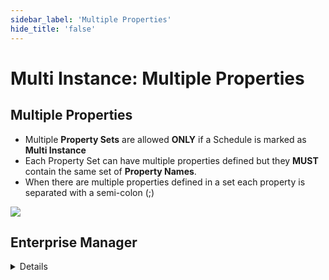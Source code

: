 ```yaml
---
sidebar_label: 'Multiple Properties'
hide_title: 'false'
---
```


<head>
  <meta name="robots" content="noindex, nofollow" />
</head>

# Multi Instance: Multiple Properties

## Multiple Properties

* Multiple **Property Sets** are allowed **ONLY** if a Schedule is marked as **Multi Instance**
* Each Property Set can have multiple properties defined but they **MUST** contain the same set of **Property Names**.
* When there are multiple properties defined in a set each property is separated with a semi-colon (;)

![](../static/imgadvanced/SM_MultipleProperties.png)



## Enterprise Manager

<details>

#### Multiple Instance Properties 

* Multiple entries are allowed only if a Schedule is marked as **Multi-Instance**
* Multiple Properties tied to a single Schedule Instance are separated by a semicolon (;)

##### Example:

```ID=10;PATH=C:\Demo```

```ID=20;PATH=D:\Demo```

* The Schedule Name uses only the **first** defined Instance Property 

![](../static/imgadvanced/MultipleInstanceProperties.png)

* The Daily Schedule shows each unique Schedule Instance Property instead of a String of Properties

![](../static/imgadvanced/AvailableProperties.png)

</details>